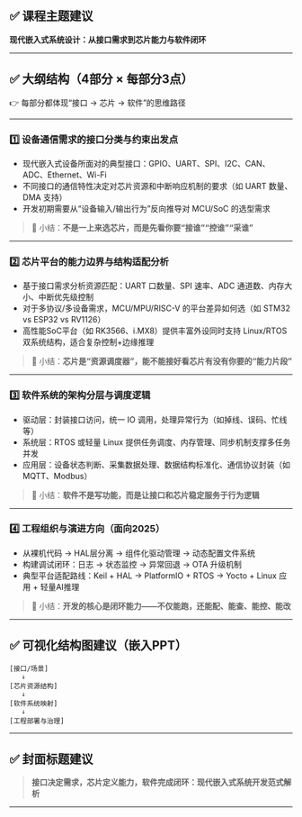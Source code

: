 ## ✅ 课程主题建议

**现代嵌入式系统设计：从接口需求到芯片能力与软件闭环**

---

## ✅ 大纲结构（4部分 × 每部分3点）

👉 每部分都体现“接口 → 芯片 → 软件”的思维路径

---

### 1️⃣ 设备通信需求的接口分类与约束出发点

* 现代嵌入式设备所面对的典型接口：GPIO、UART、SPI、I2C、CAN、ADC、Ethernet、Wi-Fi
* 不同接口的通信特性决定对芯片资源和中断响应机制的要求（如 UART 数量、DMA 支持）
* 开发初期需要从“设备输入/输出行为”反向推导对 MCU/SoC 的选型需求

> 🎯 小结：**不是一上来选芯片，而是先看你要“接谁”“控谁”“采谁”**

---

### 2️⃣ 芯片平台的能力边界与结构适配分析

* 基于接口需求分析资源匹配：UART 口数量、SPI 速率、ADC 通道数、内存大小、中断优先级控制
* 对于多协议/多设备需求，MCU/MPU/RISC-V 的平台差异如何选（如 STM32 vs ESP32 vs RV1126）
* 高性能SoC平台（如 RK3566、i.MX8）提供丰富外设同时支持 Linux/RTOS 双系统结构，适合复杂控制+边缘推理

> 🎯 小结：**芯片是“资源调度器”，能不能接好看芯片有没有你要的“能力片段”**

---

### 3️⃣ 软件系统的架构分层与调度逻辑

* 驱动层：封装接口访问，统一 IO 调用，处理异常行为（如掉线、误码、忙线等）
* 系统层：RTOS 或轻量 Linux 提供任务调度、内存管理、同步机制支撑多任务并发
* 应用层：设备状态判断、采集数据处理、数据结构标准化、通信协议封装（如 MQTT、Modbus）

> 🎯 小结：**软件不是写功能，而是让接口和芯片稳定服务于行为逻辑**

---

### 4️⃣ 工程组织与演进方向（面向2025）

* 从裸机代码 → HAL层分离 → 组件化驱动管理 → 动态配置文件系统
* 构建调试闭环：日志 → 状态监控 → 异常回退 → OTA 升级机制
* 典型平台适配路线：Keil + HAL → PlatformIO + RTOS → Yocto + Linux 应用 + 轻量AI推理

> 🎯 小结：**开发的核心是闭环能力——不仅能跑，还能配、能查、能控、能改**

---

## ✅ 可视化结构图建议（嵌入PPT）

```
[接口/场景]
   ↓
[芯片资源结构]
   ↓
[软件系统映射]
   ↓
[工程部署与治理]
```

---

## ✅ 封面标题建议

> **接口决定需求，芯片定义能力，软件完成闭环：现代嵌入式系统开发范式解析**

---

